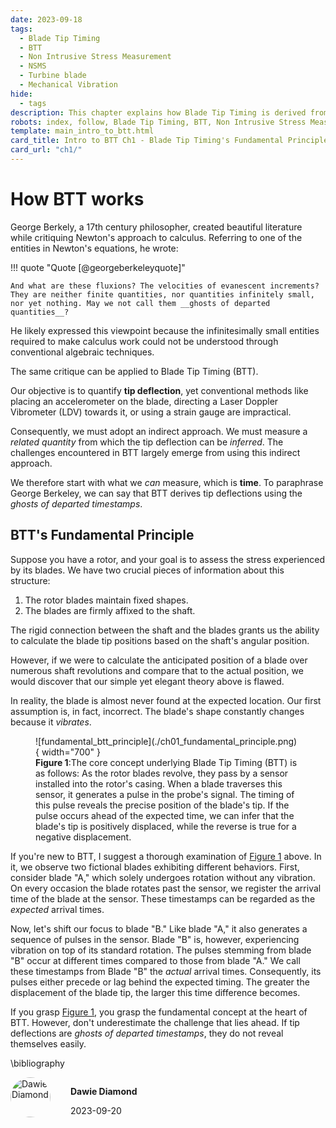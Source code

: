 ```yaml
---
date: 2023-09-18
tags:
  - Blade Tip Timing
  - BTT
  - Non Intrusive Stress Measurement
  - NSMS
  - Turbine blade
  - Mechanical Vibration
hide:
  - tags
description: This chapter explains how Blade Tip Timing is derived from Time of Arrival's.
robots: index, follow, Blade Tip Timing, BTT, Non Intrusive Stress Measurement, NSMS, Turbine blade,Mechanical Vibration
template: main_intro_to_btt.html
card_title: Intro to BTT Ch1 - Blade Tip Timing's Fundamental Principle
card_url: "ch1/"
---
```

# How BTT works
George Berkely, a 17th century philosopher, created beautiful literature while critiquing Newton's approach to calculus. Referring to one of the entities in Newton's equations, he wrote:

!!! quote "Quote [@georgeberkeleyquote]"

    And what are these fluxions? The velocities of evanescent increments? They are neither finite quantities, nor quantities infinitely small, nor yet nothing. May we not call them __ghosts of departed quantities__?

He likely expressed this viewpoint because the infinitesimally small entities required to make calculus work could not be understood through conventional algebraic techniques.

The same critique can be applied to Blade Tip Timing (BTT).

Our objective is to quantify __tip deflection__, yet conventional methods like placing an accelerometer on the blade, directing a Laser Doppler Vibrometer (LDV) towards it, or using a strain gauge are impractical.

Consequently, we must adopt an indirect approach. We must measure a *related quantity* from which the tip deflection can be *inferred*. The challenges encountered in BTT largely emerge from using this indirect approach.

We therefore start with what we *can* measure, which is __time__. To paraphrase George Berkeley, we can say that BTT derives tip deflections using the *ghosts of departed timestamps*.


## BTT's Fundamental Principle

Suppose you have a rotor, and your goal is to assess the stress experienced by its blades. We have two crucial pieces of information about this structure:

1. The rotor blades maintain fixed shapes.
2. The blades are firmly affixed to the shaft.

The rigid connection between the shaft and the blades grants us the ability to calculate the blade tip positions based on the shaft's angular position.

However, if we were to calculate the anticipated position of a blade over numerous shaft revolutions and compare that to the actual position, we would discover that our simple yet elegant theory above is flawed. 

In reality, the blade is almost never  found at the expected location. Our first assumption is, in fact, incorrect. The blade's shape constantly changes because it *vibrates*.

<figure markdown>
  ![fundamental_btt_principle](./ch01_fundamental_principle.png){ width="700" }
  <figcaption><strong><a name='figure_01'>Figure 1</a></strong>:The core concept underlying Blade Tip Timing (BTT) is as follows: As the rotor blades revolve, they pass by a sensor installed into the rotor's casing. When a blade traverses this sensor, it generates a pulse in the probe's signal. The timing of this pulse reveals the precise position of the blade's tip. If the pulse occurs ahead of the expected time, we can infer that the blade's tip is positively displaced, while the reverse is true for a negative displacement. </figcaption>
</figure>


If you're new to BTT, I suggest a thorough examination of [Figure 1](#figure_01) above. In it, we observe two fictional blades exhibiting different behaviors. First, consider blade "A," which solely undergoes rotation without any vibration. On every occasion the blade rotates past the sensor, we register the arrival time of the blade at the sensor. These timestamps can be regarded as the *expected* arrival times.

Now, let's shift our focus to blade "B." Like blade "A," it also generates a sequence of pulses in the sensor. Blade "B" is, however, experiencing vibration on top of its standard rotation. The pulses stemming from blade "B" occur at different times compared to those from blade "A." We call these timestamps from Blade "B" the *actual* arrival times. Consequently, its pulses either precede or lag behind the expected timing. The greater the displacement of the blade tip, the larger this time difference becomes.

If you grasp [Figure 1](#figure_01), you grasp the fundamental concept at the heart of BTT. However, don't underestimate the challenge that lies ahead. If tip deflections are *ghosts of departed timestamps*, they do not reveal themselves easily.    

\bibliography

<div style='display:flex'>
    <div>
        <a target="_blank" href="https://www.bladesight.com" class="" title="Dawie Diamond" style="border-radius:100%;"> 
            <img src="https://github.com/Bladesight.png?size=300" alt="Dawie Diamond" style="
            border-radius: 100%;
            width: 4.0rem;
        ">
        </a>
    </div>
    <div style='margin-left:2rem'>
        <p>
            <strong>Dawie Diamond</strong>
        </p>
        <p>
            2023-09-20
        </p>
    </div>
</div>
